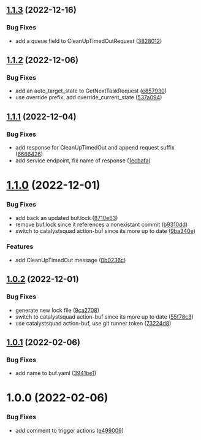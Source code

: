 ## [1.1.3](https://github.com/TnLCommunity/protos-corndogs/compare/v1.1.2...v1.1.3) (2022-12-16)


### Bug Fixes

* add a queue field to CleanUpTimedOutRequest ([3828012](https://github.com/TnLCommunity/protos-corndogs/commit/38280123c05e47932b6a8740e8e202d61e5ce2de))

## [1.1.2](https://github.com/TnLCommunity/protos-corndogs/compare/v1.1.1...v1.1.2) (2022-12-06)


### Bug Fixes

* add an auto_target_state to GetNextTaskRequest ([e857930](https://github.com/TnLCommunity/protos-corndogs/commit/e857930743077a1f413bc8bda9ce35bd07fb589c))
* use override prefix, add override_current_state ([537a094](https://github.com/TnLCommunity/protos-corndogs/commit/537a094a7b9de88904fb9726ec6c9ea4df897157))

## [1.1.1](https://github.com/TnLCommunity/protos-corndogs/compare/v1.1.0...v1.1.1) (2022-12-04)


### Bug Fixes

* add response for CleanUpTimedOut and append request suffix ([6666426](https://github.com/TnLCommunity/protos-corndogs/commit/6666426eaa8293d961b74b13e11f0861fbca57e4))
* add service endpoint, fix name of response ([1ecbafa](https://github.com/TnLCommunity/protos-corndogs/commit/1ecbafa6d7e71a436163998658d9202498e2a697))

# [1.1.0](https://github.com/TnLCommunity/protos-corndogs/compare/v1.0.2...v1.1.0) (2022-12-01)


### Bug Fixes

* add back an updated buf.lock ([8710e63](https://github.com/TnLCommunity/protos-corndogs/commit/8710e63fe89a692f1ad37ebe15840ee640d04497))
* remove buf.lock since it references a nonexistant commit ([b9310dd](https://github.com/TnLCommunity/protos-corndogs/commit/b9310dd094a0c648df9574780f8a67951e8b990d))
* switch to catalystsquad action-buf since its more up to date ([9ba340e](https://github.com/TnLCommunity/protos-corndogs/commit/9ba340ea9544460e9996a2a6151d06451150b9c3))


### Features

* add CleanUpTimedOut message ([0b0236c](https://github.com/TnLCommunity/protos-corndogs/commit/0b0236c334ea89a06cc06de9c7a6062d0f831fc4))

## [1.0.2](https://github.com/TnLCommunity/protos-corndogs/compare/v1.0.1...v1.0.2) (2022-12-01)


### Bug Fixes

* generate new lock file ([9ca2708](https://github.com/TnLCommunity/protos-corndogs/commit/9ca2708ff8b15296ee1c96b80f18f9138587a89c))
* switch to catalystsquad action-buf since its more up to date ([55f78c3](https://github.com/TnLCommunity/protos-corndogs/commit/55f78c3fdcf0adb8d16aa5a4f8cfd9e122a9bc9d))
* use catalystsquad action-buf, use git runner token ([73224d8](https://github.com/TnLCommunity/protos-corndogs/commit/73224d80a5628af56401840fcbbfdc09d97b2053))

## [1.0.1](https://github.com/TnLCommunity/protos-corndogs/compare/v1.0.0...v1.0.1) (2022-02-06)


### Bug Fixes

* add name to buf.yaml ([3941be1](https://github.com/TnLCommunity/protos-corndogs/commit/3941be116777d1be06703c37eada0e692b248908))

# 1.0.0 (2022-02-06)


### Bug Fixes

* add comment to trigger actions ([e499009](https://github.com/TnLCommunity/protos-corndogs/commit/e4990090fa94e05b5c779778089f557b09ae4a1d))

